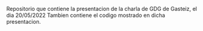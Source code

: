 
Repositorio que contiene la presentacion de la charla de GDG de Gasteiz, el dia 20/05/2022
Tambien contiene el codigo mostrado en dicha presentacion.
